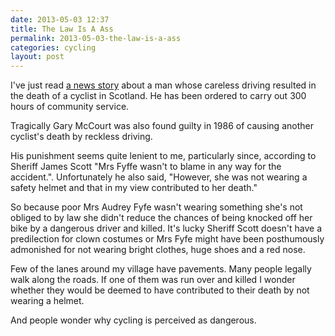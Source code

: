 ```yaml
---
date: 2013-05-03 12:37
title: The Law Is A Ass
permalink: 2013-05-03-the-law-is-a-ass
categories: cycling
layout: post
---
```


I've just read [a news story](http://www.bbc.co.uk/news/uk-scotland-edinburgh-east-fife-22397918) about a man whose careless driving resulted in the death of a cyclist in Scotland. He has been ordered to carry out 300 hours of community service.

Tragically Gary McCourt was also found guilty in 1986 of causing another cyclist's death by reckless driving.

His punishment seems quite lenient to me, particularly since, according to Sheriff James Scott "Mrs Fyffe wasn't to blame in any way for the accident.". Unfortunately he also said, "However, she was not wearing a safety helmet and that in my view contributed to her death."

So because poor Mrs Audrey Fyfe wasn't wearing something she's not obliged to by law she didn't reduce the chances of being knocked off her bike by a dangerous driver and killed. It's lucky Sheriff Scott doesn't have a predilection for clown costumes or Mrs Fyfe might have been posthumously admonished for not wearing bright clothes, huge shoes and a red nose.

Few of the lanes around my village have pavements. Many people legally walk along the roads. If one of them was run over and killed I wonder whether they would be deemed to have contributed to their death by not wearing a helmet.

And people wonder why cycling is perceived as dangerous.
